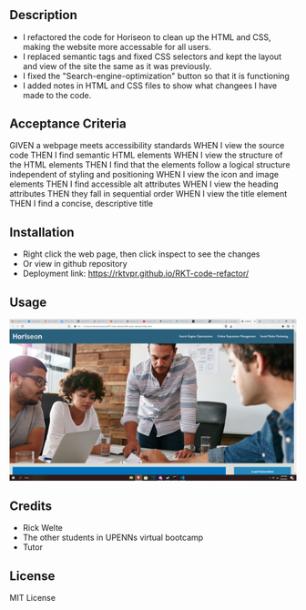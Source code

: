 # <RKT-code-refactor>

## Description

- I refactored the code for Horiseon to clean up the HTML and CSS, making the website more accessable for all users.
- I replaced semantic tags and fixed CSS selectors and kept the layout and view of the site the same as it was previously. 
- I fixed the "Search-engine-optimization" button so that it is functioning
- I added notes in HTML and CSS files to show what changees I have made to the code. 

## Acceptance Criteria

GIVEN a webpage meets accessibility standards
WHEN I view the source code
THEN I find semantic HTML elements
WHEN I view the structure of the HTML elements
THEN I find that the elements follow a logical structure independent of styling and positioning
WHEN I view the icon and image elements
THEN I find accessible alt attributes
WHEN I view the heading attributes
THEN they fall in sequential order
WHEN I view the title element
THEN I find a concise, descriptive title

## Installation

- Right click the web page, then click inspect to see the changes
- Or view in github repository
- Deployment link: https://rktvpr.github.io/RKT-code-refactor/
## Usage


![alt text](assets/images/Screenshot.png)

## Credits
- Rick Welte
- The other students in UPENNs virtual bootcamp
- Tutor

## License

MIT License

